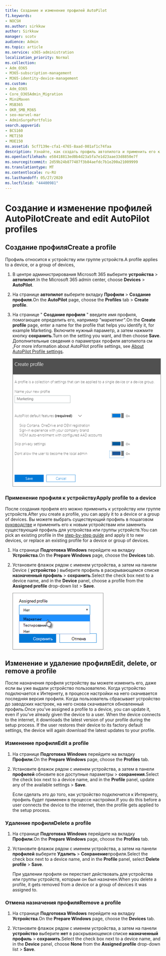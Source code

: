 ```yaml
---
title: Создание и изменение профилей AutoPilot
f1.keywords:
- NOCSH
ms.author: sirkkuw
author: Sirkkuw
manager: scotv
audience: Admin
ms.topic: article
ms.service: o365-administration
localization_priority: Normal
ms.collection:
- Adm_O365
- M365-subscription-management
- M365-identity-device-management
ms.custom:
- Adm_O365
- Core_O365Admin_Migration
- MiniMaven
- MSB365
- OKR_SMB_M365
- seo-marvel-mar
- AdminSurgePortfolio
search.appverid:
- BCS160
- MET150
- MOE150
ms.assetid: 5cf7139e-cfa1-4765-8aad-001af1c74faa
description: Узнайте, как создать профиль автопилота и применить его к устройству, а также изменить или удалить профиль или удалить профиль с устройства.
ms.openlocfilehash: e58418813ed0b4d23a5fa7e1d23aae33d8850e7f
ms.sourcegitcommit: 2d59b24b877487f3b84aefdc7b1e200a21009999
ms.translationtype: MT
ms.contentlocale: ru-RU
ms.lasthandoff: 05/27/2020
ms.locfileid: "44400981"
---
```

# <a name="create-and-edit-autopilot-profiles"></a><span data-ttu-id="529e9-103">Создание и изменение профилей AutoPilot</span><span class="sxs-lookup"><span data-stu-id="529e9-103">Create and edit AutoPilot profiles</span></span>

## <a name="create-a-profile"></a><span data-ttu-id="529e9-104">Создание профиля</span><span class="sxs-lookup"><span data-stu-id="529e9-104">Create a profile</span></span>

<span data-ttu-id="529e9-105">Профиль относится к устройству или группе устройств.</span><span class="sxs-lookup"><span data-stu-id="529e9-105">A profile applies to a device, or a group of devices,</span></span>
  
1. <span data-ttu-id="529e9-106">В центре администрирования Microsoft 365 выберите **устройства** \> **автопилот**.</span><span class="sxs-lookup"><span data-stu-id="529e9-106">In the Microsoft 365 admin center, choose **Devices** \> **AutoPilot**.</span></span>
  
2. <span data-ttu-id="529e9-107">На странице **автопилот** выберите вкладку **Профили** \> **Создание профиля**.</span><span class="sxs-lookup"><span data-stu-id="529e9-107">On the **AutoPilot** page, choose the **Profiles** tab \> **Create profile**.</span></span>
    
3. <span data-ttu-id="529e9-108">На странице " **Создание профиля** " введите имя профиля, помогающее определить его, например "маркетинг".</span><span class="sxs-lookup"><span data-stu-id="529e9-108">On the **Create profile** page, enter a name for the profile that helps you identify it, for example Marketing.</span></span> <span data-ttu-id="529e9-109">Включите нужный параметр, а затем нажмите кнопку **сохранить**.</span><span class="sxs-lookup"><span data-stu-id="529e9-109">Turn on the setting you want, and then choose **Save**.</span></span> <span data-ttu-id="529e9-110">Дополнительные сведения о параметрах профиля автопилота см [.](autopilot-profile-settings.md)</span><span class="sxs-lookup"><span data-stu-id="529e9-110">For more information about AutoPilot profile settings, see [About AutoPilot Profile settings](autopilot-profile-settings.md).</span></span>
    
    ![Enter name and turn on settings in the Create profile panel.](../media/63b5a00d-6a5d-48d0-9557-e7531e80702a.png)
  
### <a name="apply-profile-to-a-device"></a><span data-ttu-id="529e9-112">Применение профиля к устройству</span><span class="sxs-lookup"><span data-stu-id="529e9-112">Apply profile to a device</span></span>

<span data-ttu-id="529e9-113">После создания профиля его можно применить к устройству или группе устройств.</span><span class="sxs-lookup"><span data-stu-id="529e9-113">After you create a profile, you can apply it to a device or a group of devices.</span></span> <span data-ttu-id="529e9-114">Вы можете выбрать существующий профиль в пошаговом [руководстве](add-autopilot-devices-and-profile.md) и применить его к новым устройствам или заменить существующий профиль для устройства или группы устройств.</span><span class="sxs-lookup"><span data-stu-id="529e9-114">You can pick an existing profile in the [step-by-step guide](add-autopilot-devices-and-profile.md) and apply it to new devices, or replace an existing profile for a device or group of devices.</span></span> 
  
1. <span data-ttu-id="529e9-115">На странице **Подготовка Windows** перейдите на вкладку **Устройства**.</span><span class="sxs-lookup"><span data-stu-id="529e9-115">On the **Prepare Windows** page, choose the **Devices** tab.</span></span> 
    
2. <span data-ttu-id="529e9-116">Установите флажок рядом с именем устройства, а затем на панели Device ( **устройство** ) выберите профиль в раскрывающемся списке **назначенный профиль** \> **сохранить**.</span><span class="sxs-lookup"><span data-stu-id="529e9-116">Select the check box next to a device name, and in the **Device** panel, choose a profile from the **Assigned profile** drop-down list \> **Save**.</span></span>
    
    ![In the Device panel, select an Assigned profile to apply it.](../media/ed0ce33f-9241-4403-a5de-2dddffdc6fb9.png)
  
## <a name="edit-delete-or-remove-a-profile"></a><span data-ttu-id="529e9-118">Изменение и удаление профиля</span><span class="sxs-lookup"><span data-stu-id="529e9-118">Edit, delete, or remove a profile</span></span>

<span data-ttu-id="529e9-p103">После назначения профиля устройству вы можете изменить его, даже если вы уже выдали устройство пользователю. Когда устройство подключается к Интернету, в процессе настройки на него скачивается последняя версия профиля. Когда пользователь сбрасывает устройство до заводских настроек, на него снова скачивается обновленный профиль.</span><span class="sxs-lookup"><span data-stu-id="529e9-p103">Once you've assigned a profile to a device, you can update it, even if you've already given the device to a user. When the device connects to the internet, it downloads the latest version of your profile during the setup process. If the user restores their device to its factory default settings, the device will again download the latest updates to your profile.</span></span> 
  
### <a name="edit-a-profile"></a><span data-ttu-id="529e9-122">Изменение профиля</span><span class="sxs-lookup"><span data-stu-id="529e9-122">Edit a profile</span></span>

1. <span data-ttu-id="529e9-123">На странице **Подготовка Windows** перейдите на вкладку **Профили**.</span><span class="sxs-lookup"><span data-stu-id="529e9-123">On the **Prepare Windows** page, choose the **Profiles** tab.</span></span> 
    
2. <span data-ttu-id="529e9-124">Установите флажок рядом с именем устройства, а затем в панели **профилей** обновите все доступные параметры \> **сохранения**.</span><span class="sxs-lookup"><span data-stu-id="529e9-124">Select the check box next to a device name, and in the **Profile** panel, update any of the available settings \> **Save**.</span></span>
    
    <span data-ttu-id="529e9-125">Если сделать это до того, как устройство подключится к Интернету, профиль будет применен в процессе настройки.</span><span class="sxs-lookup"><span data-stu-id="529e9-125">If you do this before a user connects the device to the internet, then the profile gets applied to the setup process.</span></span>
    
### <a name="delete-a-profile"></a><span data-ttu-id="529e9-126">Удаление профиля</span><span class="sxs-lookup"><span data-stu-id="529e9-126">Delete a profile</span></span>

1. <span data-ttu-id="529e9-127">На странице **Подготовка Windows** перейдите на вкладку **Профили**.</span><span class="sxs-lookup"><span data-stu-id="529e9-127">On the **Prepare Windows** page, choose the **Profiles** tab.</span></span> 
    
2. <span data-ttu-id="529e9-128">Установите флажок рядом с именем устройства, а затем на панели **профилей** выберите **Удалить** \> **Сохранение**профиля.</span><span class="sxs-lookup"><span data-stu-id="529e9-128">Select the check box next to a device name, and in the **Profile** panel, select **Delete profile** \> **Save**.</span></span>
    
    <span data-ttu-id="529e9-129">При удалении профиля он перестает действовать для устройства или группы устройств, которым он был назначен.</span><span class="sxs-lookup"><span data-stu-id="529e9-129">When you delete a profile, it gets removed from a device or a group of devices it was assigned to.</span></span>
    
### <a name="remove-a-profile"></a><span data-ttu-id="529e9-130">Отмена назначения профиля</span><span class="sxs-lookup"><span data-stu-id="529e9-130">Remove a profile</span></span>

1. <span data-ttu-id="529e9-131">На странице **Подготовка Windows** перейдите на вкладку **Устройства**.</span><span class="sxs-lookup"><span data-stu-id="529e9-131">On the **Prepare Windows** page, choose the **Devices** tab.</span></span> 
    
2. <span data-ttu-id="529e9-132">Установите флажок рядом с именем устройства, а затем на панели **устройство** выберите **нет** в раскрывающемся списке **назначенный профиль** \> **сохранить**.</span><span class="sxs-lookup"><span data-stu-id="529e9-132">Select the check box next to a device name, and in the **Device** panel, choose **None** from the **Assigned profile** drop-down list \> **Save**.</span></span>
    
